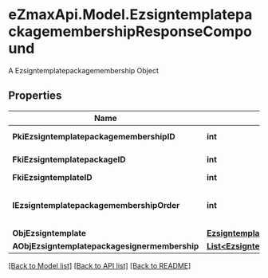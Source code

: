 # eZmaxApi.Model.EzsigntemplatepackagemembershipResponseCompound
A Ezsigntemplatepackagemembership Object

## Properties

Name | Type | Description | Notes
------------ | ------------- | ------------- | -------------
**PkiEzsigntemplatepackagemembershipID** | **int** | The unique ID of the Ezsigntemplatepackagemembership | 
**FkiEzsigntemplatepackageID** | **int** | The unique ID of the Ezsigntemplatepackage | 
**FkiEzsigntemplateID** | **int** | The unique ID of the Ezsigntemplate | 
**IEzsigntemplatepackagemembershipOrder** | **int** | The order in which the Ezsigntemplate will be imported when using an Ezsigntemplatepackage. | 
**ObjEzsigntemplate** | [**EzsigntemplateResponseCompound**](EzsigntemplateResponseCompound.md) |  | 
**AObjEzsigntemplatepackagesignermembership** | [**List&lt;EzsigntemplatepackagesignermembershipResponseCompound&gt;**](EzsigntemplatepackagesignermembershipResponseCompound.md) |  | 

[[Back to Model list]](../README.md#documentation-for-models) [[Back to API list]](../README.md#documentation-for-api-endpoints) [[Back to README]](../README.md)

